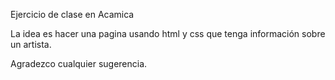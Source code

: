 Ejercicio de clase en Acamica

La idea es hacer una pagina usando html y css que tenga información sobre un artista.

Agradezco cualquier sugerencia.
